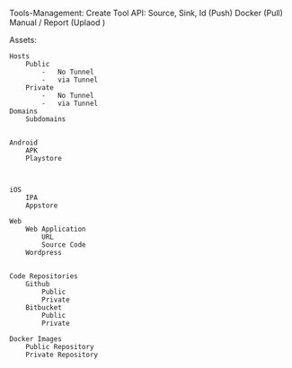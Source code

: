 Tools-Management:
    Create Tool
        API: Source, Sink, Id (Push)
        Docker (Pull)
        Manual / Report (Uplaod )
        

Assets:

    Hosts
        Public
            -   No Tunnel
            -   via Tunnel
        Private
            -   No Tunnel
            -   via Tunnel
    Domains
        Subdomains


    Android
        APK
        Playstore



    iOS
        IPA
        Appstore

    Web
        Web Application
            URL
            Source Code
        Wordpress


    Code Repositories
        Github
            Public
            Private
        Bitbucket
            Public
            Private

    Docker Images
        Public Repository
        Private Repository





